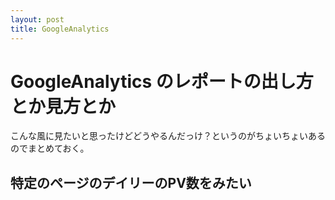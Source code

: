 ```yaml
---
layout: post
title: GoogleAnalytics
---
```


# GoogleAnalytics のレポートの出し方とか見方とか
こんな風に見たいと思ったけどどうやるんだっけ？というのがちょいちょいあるのでまとめておく。

## 特定のページのデイリーのPV数をみたい

